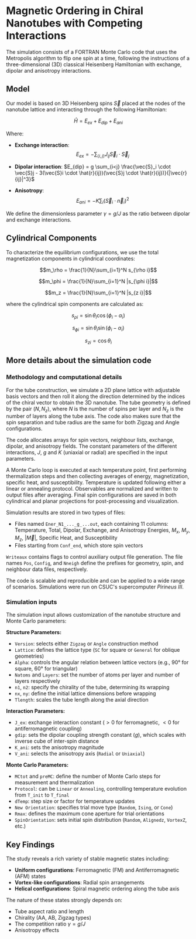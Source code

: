 # Magnetic Ordering in Chiral Nanotubes with Competing Interactions

The simulation consists of a FORTRAN Monte Carlo code that uses the Metropolis algorithm to flip one spin at a time, following the instructions of a three-dimensional (3D) classical Heisenberg Hamiltonian with exchange, dipolar and anisotropy interactions.

## Model

Our model is based on 3D Heisenberg spins $\vec{S}$ placed at the nodes of the nanotube lattice and interacting through the following Hamiltonian:

$$\hat{H} = E_{ex} + E_{dip} + E_{ani}$$

Where:

- **Exchange interaction**: 
$$E_{ex} = -\sum_{\langle i,j \rangle} J_{ij} \vec{S}_i \cdot \vec{S}_j$$

- **Dipolar interaction**: $E_{dip} = g \sum_{i<j} \frac{\vec{S}_i \cdot \vec{S}j - 3(\vec{S}i \cdot \hat{r}{ij})(\vec{S}j \cdot \hat{r}{ij})}{|\vec{r}{ij}|^3}$

- **Anisotropy**: 
$$E_{ani} = -K \sum_i (\vec{S}_i \cdot \vec{n}_i)^2$$

We define the dimensionless parameter $\gamma = g/J$ as the ratio between dipolar and exchange interactions.

## Cylindrical Components

To characterize the equilibrium configurations, we use the total magnetization components in cylindrical coordinates:

$$m_\rho = \frac{1}{N}\sum_{i=1}^N s_{\rho i}$$

$$m_\phi = \frac{1}{N}\sum_{i=1}^N |s_{\phi i}|$$

$$m_z = \frac{1}{N}\sum_{i=1}^N |s_{z i}|$$

where the cylindrical spin components are calculated as:

$$s_{\rho i} = \sin \theta_i \cos(\phi_i - \alpha_i)$$

$$s_{\phi i} = \sin \theta_i \sin(\phi_i - \alpha_i)$$  

$$s_{z i} = \cos \theta_i$$

## More details about the simulation code

### Methodology and computational details

For the tube construction, we simulate a 2D plane lattice with adjustable basis vectors and then roll it along the direction determined by the indices of the chiral vector to obtain the 3D nanotube. The tube geometry is defined by the pair $(N, N_z)$, where $N$ is the number of spins per layer and $N_z$ is the number of layers along the tube axis. The code also makes sure that the spin separation and tube radius are the same for both Zigzag and Angle configurations.

The code allocates arrays for spin vectors, neighbour lists, exchange, dipolar, and anisotropy fields. The constant parameters of the different interactions, $J$, $g$ and $K$ (uniaxial or radial) are specified in the input parameters.

A Monte Carlo loop is executed at each temperature point, first performing thermalization steps and then collecting averages of energy, magnetization, specific heat, and susceptibility. Temperature is updated following either a linear or annealing protocol. Observables are normalized and written to output files after averaging. Final spin configurations are saved in both cylindrical and planar projections for post-processing and visualization. 

Simulation results are stored in two types of files:
- Files named `Ener_N1_..._g_...out`, each containing 11 columns: Temperature, Total, Dipolar, Exchange, and Anisotropy Energies, $M_x$, $M_y$, $M_z$, $|\vec{M}|$, Specific Heat, and Susceptibility
- Files starting from `Conf_end`, which store spin vectors

`Writeaux` contains flags to control auxiliary output file generation. The file names `Pos`, `Config`, and `Nneigh` define the prefixes for geometry, spin, and neighbour data files, respectively.

The code is scalable and reproducible and can be applied to a wide range of scenarios. Simulations were run on CSUC's supercomputer *Pirineus III*.

### Simulation inputs

The simulation input allows customization of the nanotube structure and Monte Carlo parameters:

**Structure Parameters:**
- `Version`: selects either `Zigzag` or `Angle` construction method
- `Lattice`: defines the lattice type (`SC` for square or `General` for oblique geometries)
- `Alpha`: controls the angular relation between lattice vectors (e.g., $90°$ for square, $60°$ for triangular)
- `Natoms` and `Layers`: set the number of atoms per layer and number of layers respectively
- `n1`, `n2`: specify the chirality of the tube, determining its wrapping
- `nx`, `ny`: define the initial lattice dimensions before wrapping
- `Tlength`: scales the tube length along the axial direction

**Interaction Parameters:**
- `J_ex`: exchange interaction constant ($>0$ for ferromagnetic, $<0$ for antiferromagnetic coupling)
- `gdip`: sets the dipolar coupling strength constant ($g$), which scales with inverse cube of inter-spin distance
- `K_ani`: sets the anisotropy magnitude
- `V_ani`: selects the anisotropy axis (`Radial` or `Uniaxial`)

**Monte Carlo Parameters:**
- `MCtot` and `preMC`: define the number of Monte Carlo steps for measurement and thermalization
- `Protocol`: can be `Linear` or `Annealing`, controlling temperature evolution from `T_init` to `T_final`
- `dTemp`: step size or factor for temperature updates
- `New Orientation`: specifies trial move type (`Random`, `Ising`, or `Cone`)
- `Rmax`: defines the maximum cone aperture for trial orientations
- `SpinOrientation`: sets initial spin distribution (`Random`, `Alignedz`, `VortexZ`, etc.)

## Key Findings

The study reveals a rich variety of stable magnetic states including:
- **Uniform configurations**: Ferromagnetic (FM) and Antiferromagnetic (AFM) states
- **Vortex-like configurations**: Radial spin arrangements
- **Helical configurations**: Spiral magnetic ordering along the tube axis

The nature of these states strongly depends on:
- Tube aspect ratio and length
- Chirality (AA, AB, Zigzag types)
- The competition ratio $\gamma = g/J$
- Anisotropy effects
